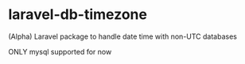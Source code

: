 # laravel-db-timezone
(Alpha) Laravel package to handle date time with non-UTC databases

ONLY mysql supported for now
